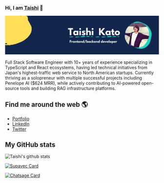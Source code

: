 ### Hi, I am [Taishi](https://taishikato.com/) 👋

![banner that says Taishi Kato](https://github.com/taishikato/taishikato/raw/main/assets/header.png)

Full Stack Software Engineer with 10+ years of experience specializing in TypeScript and React ecosystems,
having led technical initiatives from Japan's highest-traffic web service to North American startups. Currently
thriving as a solopreneur with multiple successful projects including Penelope AI ($624 MRR), while actively
contributing to AI-powered open-source tools and building RAG infrastructure platforms.

## Find me around the web 🌎
* [Portfolio](https://taishikato.com/)
* [LinkedIn](https://www.linkedin.com/in/takato0903/)
* [Twitter](https://twitter.com/taishik_)

## My GitHub stats

![Taishi's github stats](https://github-readme-stats.vercel.app/api?username=taishikato&count_private=true&show_icons=true&theme=radical)

[![Supavec Card](https://github-readme-stats.vercel.app/api/pin/?username=taishikato&repo=supavec&theme=radical)](https://github.com/taishikato?tab=repositories)

[![Chatsage Card](https://github-readme-stats.vercel.app/api/pin/?username=taishikato&repo=chatsage&theme=radical&a=a)](https://github.com/taishikato/portfolio)

<!--
**taishikato/taishikato** is a ✨ _special_ ✨ repository because its `README.md` (this file) appears on your GitHub profile.

Here are some ideas to get you started:

- 🔭 I’m currently working on ...
- 🌱 I’m currently learning ...
- 👯 I’m looking to collaborate on ...
- 🤔 I’m looking for help with ...
- 💬 Ask me about ...
- 📫 How to reach me: ...
- 😄 Pronouns: ...
- ⚡ Fun fact: ...
-->
